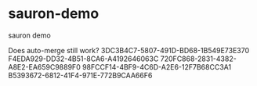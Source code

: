 # sauron-demo
sauron demo

Does auto-merge still work?
3DC3B4C7-5807-491D-BD68-1B549E73E370
F4EDA929-DD32-4B51-8CA6-A4192646063C
720FC868-2831-4382-A8E2-EA659C9889F0
98FCCF14-4BF9-4C6D-A2E6-12F7B68CC3A1
B5393672-6812-41F4-971E-772B9CAA66F6
